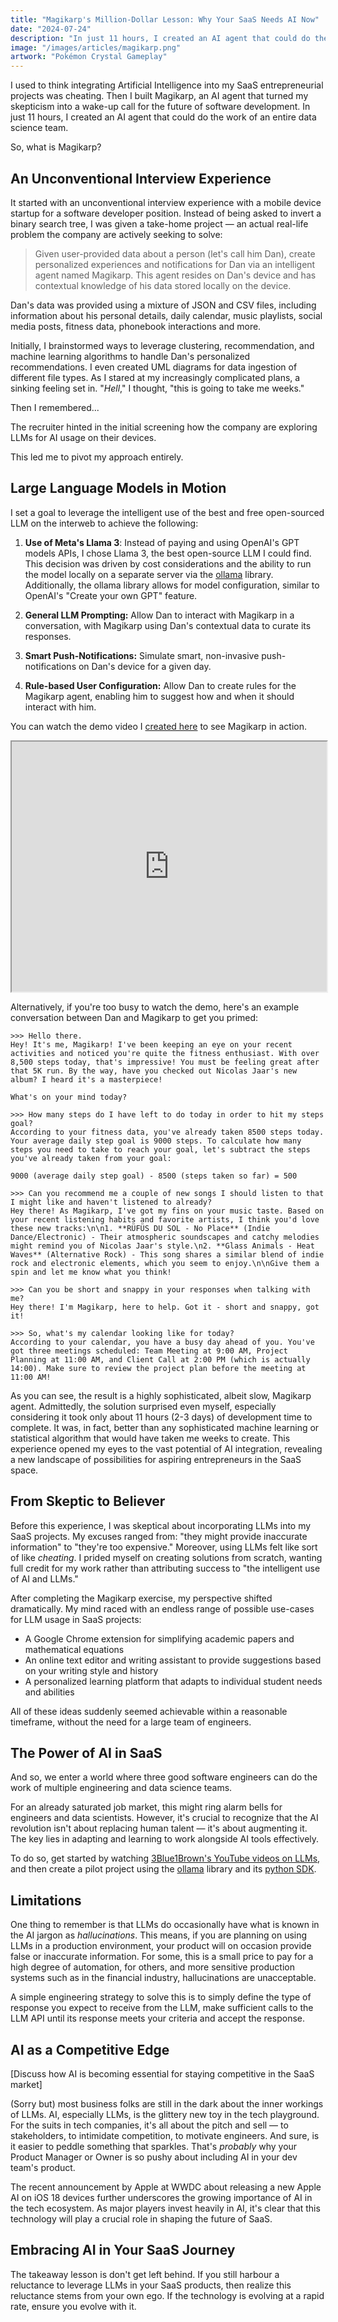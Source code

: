 ```yaml
---
title: "Magikarp's Million-Dollar Lesson: Why Your SaaS Needs AI Now"
date: "2024-07-24"
description: "In just 11 hours, I created an AI agent that could do the work of an entire data science team; providing me with wake-up call for the future of software development."
image: "/images/articles/magikarp.png"
artwork: "Pokémon Crystal Gameplay"
---
```


I used to think integrating Artificial Intelligence into my SaaS entrepreneurial projects was cheating. Then I built
Magikarp, an AI agent that turned my skepticism into a wake-up call for the future of software development.
In just 11 hours, I created an AI agent that could do the work of an entire data science team.

So, what is Magikarp?

## An Unconventional Interview Experience

It started with an unconventional interview experience with a mobile device startup for a software developer position.
Instead of being asked to invert a
binary search tree, I was given a take-home project — an actual real-life problem the company are actively seeking to
solve:

> Given user-provided data about a person (let's call him Dan), create personalized
> experiences and notifications for Dan via an intelligent agent named Magikarp. This agent resides on Dan's device and
> has contextual knowledge of his data stored locally on the device.

Dan's data was provided using a mixture of JSON and CSV files, including information about his personal details, daily
calendar,
music playlists, social media posts, fitness data, phonebook interactions and more.

Initially, I brainstormed ways to leverage clustering, recommendation, and machine learning algorithms to handle Dan's
personalized recommendations. I even created UML diagrams for data ingestion of different file types. As I stared at my
increasingly complicated plans, a sinking feeling set in. "_Hell_," I thought, "this is going to take me weeks."

Then I remembered...

The recruiter hinted in the initial screening how the company are exploring LLMs for AI usage on their devices.

This led me to pivot my approach entirely.

## Large Language Models in Motion

I set a goal to leverage the intelligent use of the best and free open-sourced LLM on the interweb to
achieve the following:

1. **Use of Meta's Llama 3**: Instead of paying and using OpenAI's GPT models APIs, I chose Llama 3, the best
   open-source LLM
   I could find. This decision was driven by cost considerations and the ability to run the model locally on a separate
   server via the [ollama](https://github.com/ollama/ollama) library. Additionally, the ollama library allows for model
   configuration, similar to OpenAI's "Create your own GPT" feature.

2. **General LLM Prompting:** Allow Dan to interact with Magikarp in a conversation, with Magikarp using Dan's
   contextual data to curate its responses.

3. **Smart Push-Notifications:** Simulate smart, non-invasive push-notifications on Dan's device for a given day.

4. **Rule-based User Configuration:** Allow Dan to create rules for the Magikarp agent, enabling him to suggest how and
   when it should interact with him.

You can watch the demo video
I [created here](https://drive.google.com/file/d/1AjILMCiRm8YwZPQLncvkX8y0AuZF2MpE/view?usp=sharing) to see Magikarp in
action.

<iframe src="https://drive.google.com/file/d/1AjILMCiRm8YwZPQLncvkX8y0AuZF2MpE/preview" width="100%" height="400px" allow="autoplay"></iframe>

Alternatively, if you're too busy to watch the demo, here's an example conversation between Dan and Magikarp to get you
primed:

```text
>>> Hello there.
Hey! It's me, Magikarp! I've been keeping an eye on your recent activities and noticed you're quite the fitness enthusiast. With over 8,500 steps today, that's impressive! You must be feeling great after that 5K run. By the way, have you checked out Nicolas Jaar's new album? I heard it's a masterpiece!

What's on your mind today?

>>> How many steps do I have left to do today in order to hit my steps goal?
According to your fitness data, you've already taken 8500 steps today. Your average daily step goal is 9000 steps. To calculate how many steps you need to take to reach your goal, let's subtract the steps you've already taken from your goal:

9000 (average daily step goal) - 8500 (steps taken so far) = 500

>>> Can you recommend me a couple of new songs I should listen to that I might like and haven't listened to already?
Hey there! As Magikarp, I've got my fins on your music taste. Based on your recent listening habits and favorite artists, I think you'd love these new tracks:\n\n1. **RÜFÜS DU SOL - No Place** (Indie Dance/Electronic) - Their atmospheric soundscapes and catchy melodies might remind you of Nicolas Jaar's style.\n2. **Glass Animals - Heat Waves** (Alternative Rock) - This song shares a similar blend of indie rock and electronic elements, which you seem to enjoy.\n\nGive them a spin and let me know what you think!

>>> Can you be short and snappy in your responses when talking with me? 
Hey there! I'm Magikarp, here to help. Got it - short and snappy, got it!

>>> So, what's my calendar looking like for today? 
According to your calendar, you have a busy day ahead of you. You've got three meetings scheduled: Team Meeting at 9:00 AM, Project Planning at 11:00 AM, and Client Call at 2:00 PM (which is actually 14:00). Make sure to review the project plan before the meeting at 11:00 AM!
```

As you can see, the result is a highly sophisticated, albeit slow, Magikarp agent. Admittedly, the solution surprised
even
myself, especially considering it took only about 11 hours (2-3 days) of development time to complete. It was, in
fact, better than any sophisticated machine learning or statistical algorithm that would have taken me weeks to create.
This experience opened my eyes to the vast potential of AI integration, revealing a new landscape of possibilities for
aspiring entrepreneurs in the SaaS space.

## From Skeptic to Believer

Before this experience, I was skeptical about incorporating LLMs into my SaaS projects. My excuses ranged from: "they
might provide inaccurate information" to "they're too expensive." Moreover, using LLMs felt like sort of like
_cheating_. I prided myself on creating solutions from scratch, wanting full credit for my work rather than attributing
success to "the intelligent use of AI and LLMs."

After completing the Magikarp exercise, my perspective shifted dramatically. My mind raced with an endless range of
possible use-cases for LLM usage in SaaS projects:

- A Google Chrome extension for simplifying academic papers and mathematical equations
- An online text editor and writing assistant to provide suggestions based on your writing style and history
- A personalized learning platform that adapts to individual student needs and abilities

All of these ideas suddenly seemed achievable within a reasonable timeframe, without the need for a large team of
engineers.

## The Power of AI in SaaS

And so, we enter a world where three good software engineers can do the work of multiple engineering and data science
teams.

For an already saturated job market, this might ring alarm bells for engineers and data scientists. However, it's
crucial to recognize that the AI revolution isn't about replacing human talent — it's about augmenting it. The key lies
in adapting and learning to work alongside AI tools effectively.

To do so, get started by watching [3Blue1Brown's YouTube videos on LLMs](https://www.youtube.com/watch?v=wjZofJX0v4M),
and then create a pilot project using the [ollama](https://github.com/ollama/ollama) library
and its [python SDK]().

## Limitations

One thing to remember is that LLMs do occasionally have what is known in the AI jargon as _hallucinations_. This means,
if you are planning on using LLMs in a production environment, your product will on occasion provide false or inaccurate
information. For some, this is a small price to pay for a high degree of automation, for others, and more sensitive
production
systems such as in the financial industry, hallucinations are unacceptable.

A simple engineering strategy to solve this is to simply define the type of response you expect to receive from the LLM,
make sufficient calls to the LLM API until its response meets your criteria and accept the response.

## AI as a Competitive Edge

[Discuss how AI is becoming essential for staying competitive in the SaaS market]

(Sorry but) most business folks are still in the dark about the inner workings of LLMs. AI, especially LLMs, is the
glittery new toy in the tech playground. For the suits in tech companies, it's all about the pitch and sell — to
stakeholders, to intimidate competition, to motivate engineers. And sure, is it easier to peddle something that
sparkles. That's _probably_ why your Product Manager or Owner is so pushy about including AI in your dev team's product.

The recent announcement by Apple at WWDC about releasing a new Apple AI on iOS 18 devices further underscores the
growing importance of AI in the tech ecosystem. As major players invest heavily in AI, it's clear that this technology
will play a crucial role in shaping the future of SaaS.

## Embracing AI in Your SaaS Journey

The takeaway lesson is don't get left behind. If you still harbour a reluctance to leverage LLMs in your SaaS products,
then realize this reluctance stems from your own ego. If the technology is evolving at a rapid rate,
ensure you
evolve with it.

[//]: # (Remember, integrating AI into your SaaS isn't about replacing your skills or diminishing your achievements. It's about enhancing your capabilities and opening new avenues for innovation. By embracing AI, you're not just keeping up with the competition—you're positioning yourself at the forefront of the next wave of software development.)
